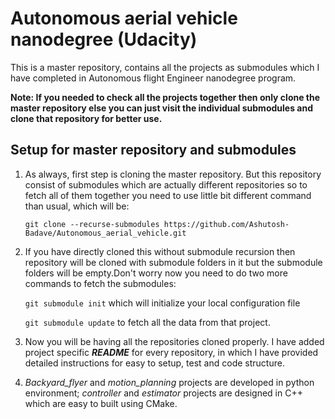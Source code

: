# Autonomous aerial vehicle nanodegree (Udacity) #

This is a master repository, contains all the projects as submodules which I have completed in Autonomous flight Engineer
nanodegree program.

**Note: If you needed to check all the projects together then only clone the master repository else you can just visit 
the individual submodules and clone that repository for better use.**

## Setup for master repository and submodules ##
1. As always, first step is cloning the master repository. But this repository consist of submodules which are 
actually different repositories so to fetch all of them together you need to use little bit different command 
than usual, which will be:

    `git clone --recurse-submodules https://github.com/Ashutosh-Badave/Autonomous_aerial_vehicle.git`

2. If you have directly cloned this without submodule recursion then repository will be cloned with submodule folders 
in it but the submodule folders will be empty.Don't worry now you need to do two more commands to fetch the submodules:
    
    `git submodule init` which will initialize your local configuration file
    
    `git submodule update` to fetch all the data from that project. 

3. Now you will be having all the repositories cloned properly. I have added project specific **_README_** for every 
repository, in which I have provided detailed instructions for easy to setup, test and code structure.

4. _Backyard_flyer_ and _motion_planning_ projects are developed in python environment; _controller_ and _estimator_ projects
are designed in C++ which are easy to built using CMake. 

 

